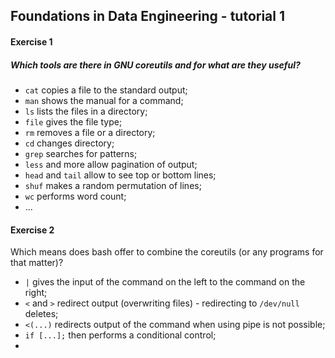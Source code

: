 ## Foundations in Data Engineering - tutorial 1

#### Exercise 1 

##### Which tools are there in GNU coreutils and for what are they useful? 

* `cat` copies a file to the standard output;
* `man` shows the manual for a command;
* `ls` lists the files in a directory;
* `file` gives the file type;
* `rm` removes a file or a directory;
* `cd` changes directory;
* `grep` searches for patterns;
* `less` and more allow pagination of output;
* `head` and `tail` allow to see top or bottom lines;
* `shuf` makes a random permutation of lines;
* `wc` performs word count;
* ...



#### Exercise 2

Which means does bash offer to combine the coreutils (or any programs for that matter)?

* `|` gives the input of the command on the left to the command on the right;
* `<` and `>` redirect output (overwriting files) - redirecting to `/dev/null` deletes;
* `<(...)` redirects output of the command when using pipe is not possible;
* `if [...];` then performs a conditional control;
* 